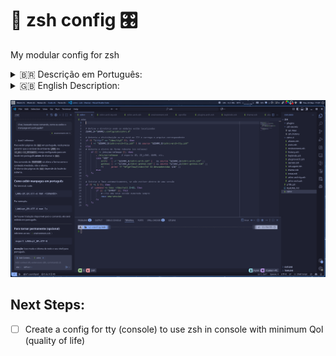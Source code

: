 # 🐚 zsh config 🎛️

My modular config for zsh

<details>
    <summary>🇧🇷 Descrição em Português:</summary>
        <br>
            O zsh foi modularizado para ter uma melhor granularização e organização do código.
        </br>
</details>
<details>
    <summary>🇬🇧 English Description:</summary>
        <br>
            The zsh was modularized for better granularity and organization of code.
        </br>
</details>

![zsh dir](https://github.com/jKy0n/Viamar-dotfiles/blob/master/Pictures/Viamar-PC-media/zsh_-_2025-09-23.png)

## Next Steps:
- [ ] Create a config for tty (console) to use zsh in console with minimum Qol (quality of life)
